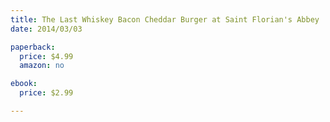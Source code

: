 ```yaml
---
title: The Last Whiskey Bacon Cheddar Burger at Saint Florian's Abbey
date: 2014/03/03

paperback:
  price: $4.99
  amazon: no

ebook:
  price: $2.99

---
```


